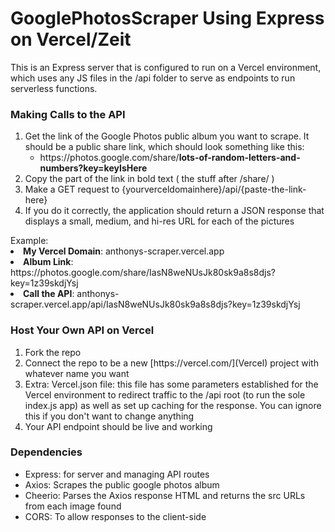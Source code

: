 # GooglePhotosScraper Using Express on Vercel/Zeit

This is an Express server that is configured to run on a Vercel environment, which uses any JS files in the /api folder to serve as endpoints to run serverless functions.

<h3>Making Calls to the API</h3>

<ol>
   <li>Get the link of the Google Photos public album you want to scrape. It should be a public share link, which should look something like this:
  <ul>
    <li>https://photos.google.com/share/<b>lots-of-random-letters-and-numbers?key=keyIsHere</b></li>
    </ul>
      <li>Copy the part of the link in bold text ( the stuff after /share/ )</li>

  <li>Make a GET request to {yourverceldomainhere}/api/{paste-the-link-here}</li>
 <li>If you do it correctly, the application should return a JSON response that displays a small, medium, and hi-res URL for each of the pictures</li>

</ol>
Example:
<li><b>My Vercel Domain</b>: anthonys-scraper.vercel.app
<li><b>Album Link</b>: https://photos.google.com/share/IasN8weNUsJk80sk9a8s8djs?key=1z39skdjYsj
<li><b>Call the API</b>: anthonys-scraper.vercel.app/api/IasN8weNUsJk80sk9a8s8djs?key=1z39skdjYsj

<h3>Host Your Own API on Vercel</h3>
<ol>
<li>Fork the repo</li>

<li>Connect the repo to be a new [https://vercel.com/](Vercel) project with whatever name you want</li>
<li>Extra: Vercel.json file: this file has some parameters established for the Vercel environment to redirect traffic to the /api root (to run the sole index.js app) as well as set up caching for the response. You can ignore this if you don't want to change anything
</li>
<li>Your API endpoint should be live and working

</ol>

<h3>Dependencies</h3>
<ul>
    <li>Express: for server and managing API routes</li>
    <li>Axios: Scrapes the public google photos album</li>
    <li>Cheerio: Parses the Axios response HTML and returns the src URLs from each image found</li>
    <li>CORS: To allow responses to the client-side</li>

  </ul>
